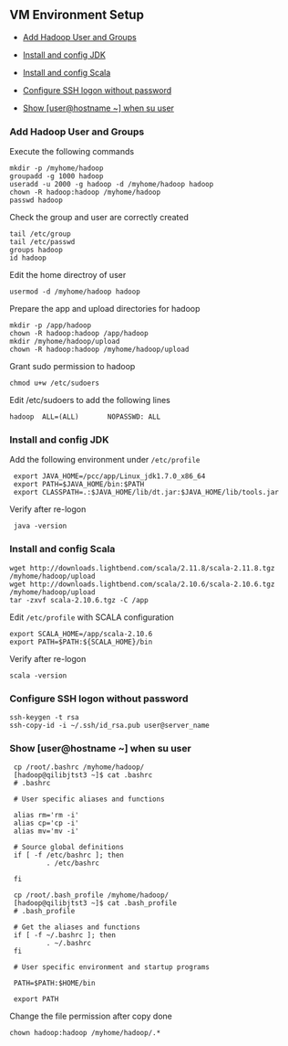 ## VM Environment Setup

- [Add Hadoop User and Groups](#add-hadoop-user-and-groups)

- [Install and config JDK](#install-and-config-jdk)

- [Install and config Scala](#install-and-config-scala)

- [Configure SSH logon without password](#configure-ssh-logon-without-password)

- [Show [user@hostname ~]  when su user](#show-userhostname---when-su-user)

### Add Hadoop User and Groups

Execute the following commands

```Shell
mkdir -p /myhome/hadoop
groupadd -g 1000 hadoop
useradd -u 2000 -g hadoop -d /myhome/hadoop hadoop
chown -R hadoop:hadoop /myhome/hadoop
passwd hadoop
```

Check the group and user are correctly created
```Shell
tail /etc/group
tail /etc/passwd
groups hadoop
id hadoop
```

Edit the home directroy of user
```Shell
usermod -d /myhome/hadoop hadoop
```

Prepare the app and upload directories for hadoop
```shell
mkdir -p /app/hadoop
chown -R hadoop:hadoop /app/hadoop
mkdir /myhome/hadoop/upload
chown -R hadoop:hadoop /myhome/hadoop/upload
```

Grant sudo permission to hadoop
```shell
chmod u+w /etc/sudoers
```

Edit /etc/sudoers to add the following lines
```Shell
hadoop  ALL=(ALL)       NOPASSWD: ALL
```



### Install and config JDK 

Add the following environment under `/etc/profile`

```shell
 export JAVA_HOME=/pcc/app/Linux_jdk1.7.0_x86_64
 export PATH=$JAVA_HOME/bin:$PATH
 export CLASSPATH=.:$JAVA_HOME/lib/dt.jar:$JAVA_HOME/lib/tools.jar
```

Verify after re-logon
```shell
 java -version
```



### Install and config Scala

```shell
wget http://downloads.lightbend.com/scala/2.11.8/scala-2.11.8.tgz /myhome/hadoop/upload
wget http://downloads.lightbend.com/scala/2.10.6/scala-2.10.6.tgz /myhome/hadoop/upload
tar -zxvf scala-2.10.6.tgz -C /app
```

Edit `/etc/profile` with SCALA configuration
```shell
export SCALA_HOME=/app/scala-2.10.6
export PATH=$PATH:${SCALA_HOME}/bin
```

Verify after re-logon
```shell
scala -version
```


### Configure SSH logon without password
```shell
ssh-keygen -t rsa
ssh-copy-id -i ~/.ssh/id_rsa.pub user@server_name
```



### Show [user@hostname ~]  when su user

```shell
 cp /root/.bashrc /myhome/hadoop/
 [hadoop@qilibjtst3 ~]$ cat .bashrc
 # .bashrc

 # User specific aliases and functions

 alias rm='rm -i'
 alias cp='cp -i'
 alias mv='mv -i'

 # Source global definitions
 if [ -f /etc/bashrc ]; then
         . /etc/bashrc

 fi
```

```shell
 cp /root/.bash_profile /myhome/hadoop/
 [hadoop@qilibjtst3 ~]$ cat .bash_profile
 # .bash_profile

 # Get the aliases and functions
 if [ -f ~/.bashrc ]; then
         . ~/.bashrc
 fi

 # User specific environment and startup programs

 PATH=$PATH:$HOME/bin

 export PATH
```

Change the file permission after copy done
```shell
chown hadoop:hadoop /myhome/hadoop/.*
```
